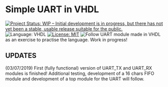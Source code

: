 # Simple UART in VHDL 
[![Project Status: WIP – Initial development is in progress, but there has not yet been a stable, usable release suitable for the public.](https://www.repostatus.org/badges/latest/wip.svg)](https://www.repostatus.org/#wip) 
![Language: VHDL](https://img.shields.io/badge/Language-VHDL-blue.svg)
[![License: MIT](https://img.shields.io/badge/License-MIT-yellow.svg)](https://opensource.org/licenses/MIT)
![Follow](https://img.shields.io/github/followers/pmunoz.svg?label=Follow&style=social)
UART module made in VHDL as an exercise to practise the language. Work in progress!

## UPDATES

(03/07/2019) First (fully functional) version of UART_TX and UART_RX modules is finished! Additional testing, development of a 16 chars FIFO module and development of a top module for the UART will follow.


